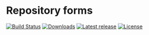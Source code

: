 # Repository forms

[![Build Status](https://img.shields.io/travis/ezsystems/repository-forms.svg?style=flat-square)](https://travis-ci.org/ezsystems/repository-forms)
[![Downloads](https://img.shields.io/packagist/dt/ezsystems/repository-forms.svg?style=flat-square)](https://packagist.org/packages/ezsystems/repository-forms)
[![Latest release](https://img.shields.io/github/release/ezsystems/repository-forms.svg?style=flat-square)](https://github.com/ezsystems/repository-forms/releases)
[![License](https://img.shields.io/github/license/ezsystems/repository-forms.svg?style=flat-square)](LICENSE)
